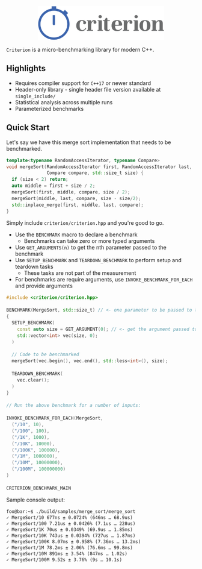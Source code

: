 <p align="center">
  <img height="90" src="img/logo.png"/>  
</p>

`Criterion` is a micro-benchmarking library for modern C++. 

## Highlights

* Requires compiler support for `C++17` or newer standard
* Header-only library - single header file version available at `single_include/`
* Statistical analysis across multiple runs
* Parameterized benchmarks

## Quick Start

Let's say we have this merge sort implementation that needs to be benchmarked.

```cpp
template<typename RandomAccessIterator, typename Compare>
void mergeSort(RandomAccessIterator first, RandomAccessIterator last,
               Compare compare, std::size_t size) {
  if (size < 2) return;
  auto middle = first + size / 2;
  mergeSort(first, middle, compare, size / 2);
  mergeSort(middle, last, compare, size - size/2);
  std::inplace_merge(first, middle, last, compare);
}
```

Simply include `criterion/criterion.hpp` and you're good to go.

* Use the `BENCHMARK` macro to declare a benchmark
  - Benchmarks can take zero or more typed arguments
* Use `GET_ARGUMENTS(n)` to get the nth parameter passed to the benchmark
* Use `SETUP_BENCHMARK` and `TEARDOWN_BENCHMARK` to perform setup and teardown tasks
  - These tasks are not part of the measurement
* For benchmarks are require arguments, use `INVOKE_BENCHMARK_FOR_EACH` and provide arguments

```cpp
#include <criterion/criterion.hpp>

BENCHMARK(MergeSort, std::size_t) // <- one parameter to be passed to the benchmark
{
  SETUP_BENCHMARK(
    const auto size = GET_ARGUMENT(0); // <- get the argument passed to the benchmark
    std::vector<int> vec(size, 0);
  )
 
  // Code to be benchmarked
  mergeSort(vec.begin(), vec.end(), std::less<int>(), size);
  
  TEARDOWN_BENCHMARK(
    vec.clear();
  )
}

// Run the above benchmark for a number of inputs:

INVOKE_BENCHMARK_FOR_EACH(MergeSort,
  ("/10", 10),
  ("/100", 100),
  ("/1K", 1000),
  ("/10K", 10000),
  ("/100K", 100000),
  ("/1M", 1000000),
  ("/10M", 10000000),
  ("/100M", 100000000)
)

CRITERION_BENCHMARK_MAIN
```

Sample console output:

```console
foo@bar:~$ ./build/samples/merge_sort/merge_sort
✓ MergeSort/10 677ns ± 0.0724% (646ns … 68.9us)
✓ MergeSort/100 7.21us ± 0.0426% (7.1us … 228us)
✓ MergeSort/1K 70us ± 0.0349% (69.9us … 1.85ms)
✓ MergeSort/10K 743us ± 0.0394% (727us … 1.87ms)
✓ MergeSort/100K 8.07ms ± 0.958% (7.36ms … 13.2ms)
✓ MergeSort/1M 78.2ms ± 2.06% (76.6ms … 99.8ms)
✓ MergeSort/10M 891ms ± 3.54% (847ms … 1.02s)
✓ MergeSort/100M 9.52s ± 3.76% (9s … 10.1s)
```
